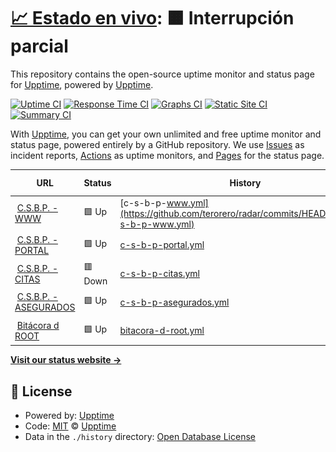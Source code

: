 # [📈 Estado en vivo](https://demo.upptime.js.org): <!--live status--> **🟧 Interrupción parcial**

This repository contains the open-source uptime monitor and status page for [Upptime](https://upptime.js.org), powered by [Upptime](https://github.com/upptime/upptime).

[![Uptime CI](https://github.com/terorero/radar/workflows/Uptime%20CI/badge.svg)](https://github.com/terorero/radar/actions?query=workflow%3A%22Uptime+CI%22)
[![Response Time CI](https://github.com/terorero/radar/workflows/Response%20Time%20CI/badge.svg)](https://github.com/terorero/radar/actions?query=workflow%3A%22Response+Time+CI%22)
[![Graphs CI](https://github.com/terorero/radar/workflows/Graphs%20CI/badge.svg)](https://github.com/terorero/radar/actions?query=workflow%3A%22Graphs+CI%22)
[![Static Site CI](https://github.com/terorero/radar/workflows/Static%20Site%20CI/badge.svg)](https://github.com/terorero/radar/actions?query=workflow%3A%22Static+Site+CI%22)
[![Summary CI](https://github.com/terorero/radar/workflows/Summary%20CI/badge.svg)](https://github.com/terorero/radar/actions?query=workflow%3A%22Summary+CI%22)

With [Upptime](https://upptime.js.org), you can get your own unlimited and free uptime monitor and status page, powered entirely by a GitHub repository. We use [Issues](https://github.com/upptime/upptime/issues) as incident reports, [Actions](https://github.com/terorero/radar/actions) as uptime monitors, and [Pages](https://demo.upptime.js.org) for the status page.

<!--start: status pages-->
<!-- This summary is generated by Upptime (https://github.com/upptime/upptime) -->
<!-- Do not edit this manually, your changes will be overwritten -->
<!-- prettier-ignore -->
| URL | Status | History | Response Time | Uptime |
| --- | ------ | ------- | ------------- | ------ |
| <img alt="" src="https://asegurados.csbp.com.bo/assets/img/favicon/favicon.png" height="13"> [C.S.B.P. - WWW](https://www.csbp.com.bo) | 🟩 Up | [c-s-b-p-www.yml](https://github.com/terorero/radar/commits/HEAD/history/c-s-b-p-www.yml) | <details><summary><img alt="Response time graph" src="./graphs/c-s-b-p-www/response-time-week.png" height="20"> 1996ms</summary><br><a href="https://monitor.soporte.eu.org/history/c-s-b-p-www"><img alt="Response time 1667" src="https://img.shields.io/endpoint?url=https%3A%2F%2Fraw.githubusercontent.com%2Fterorero%2Fradar%2FHEAD%2Fapi%2Fc-s-b-p-www%2Fresponse-time.json"></a><br><a href="https://monitor.soporte.eu.org/history/c-s-b-p-www"><img alt="24-hour response time 1923" src="https://img.shields.io/endpoint?url=https%3A%2F%2Fraw.githubusercontent.com%2Fterorero%2Fradar%2FHEAD%2Fapi%2Fc-s-b-p-www%2Fresponse-time-day.json"></a><br><a href="https://monitor.soporte.eu.org/history/c-s-b-p-www"><img alt="7-day response time 1996" src="https://img.shields.io/endpoint?url=https%3A%2F%2Fraw.githubusercontent.com%2Fterorero%2Fradar%2FHEAD%2Fapi%2Fc-s-b-p-www%2Fresponse-time-week.json"></a><br><a href="https://monitor.soporte.eu.org/history/c-s-b-p-www"><img alt="30-day response time 2108" src="https://img.shields.io/endpoint?url=https%3A%2F%2Fraw.githubusercontent.com%2Fterorero%2Fradar%2FHEAD%2Fapi%2Fc-s-b-p-www%2Fresponse-time-month.json"></a><br><a href="https://monitor.soporte.eu.org/history/c-s-b-p-www"><img alt="1-year response time 1667" src="https://img.shields.io/endpoint?url=https%3A%2F%2Fraw.githubusercontent.com%2Fterorero%2Fradar%2FHEAD%2Fapi%2Fc-s-b-p-www%2Fresponse-time-year.json"></a></details> | <details><summary><a href="https://monitor.soporte.eu.org/history/c-s-b-p-www">99.70%</a></summary><a href="https://monitor.soporte.eu.org/history/c-s-b-p-www"><img alt="All-time uptime 64.65%" src="https://img.shields.io/endpoint?url=https%3A%2F%2Fraw.githubusercontent.com%2Fterorero%2Fradar%2FHEAD%2Fapi%2Fc-s-b-p-www%2Fuptime.json"></a><br><a href="https://monitor.soporte.eu.org/history/c-s-b-p-www"><img alt="24-hour uptime 100.00%" src="https://img.shields.io/endpoint?url=https%3A%2F%2Fraw.githubusercontent.com%2Fterorero%2Fradar%2FHEAD%2Fapi%2Fc-s-b-p-www%2Fuptime-day.json"></a><br><a href="https://monitor.soporte.eu.org/history/c-s-b-p-www"><img alt="7-day uptime 99.70%" src="https://img.shields.io/endpoint?url=https%3A%2F%2Fraw.githubusercontent.com%2Fterorero%2Fradar%2FHEAD%2Fapi%2Fc-s-b-p-www%2Fuptime-week.json"></a><br><a href="https://monitor.soporte.eu.org/history/c-s-b-p-www"><img alt="30-day uptime 99.93%" src="https://img.shields.io/endpoint?url=https%3A%2F%2Fraw.githubusercontent.com%2Fterorero%2Fradar%2FHEAD%2Fapi%2Fc-s-b-p-www%2Fuptime-month.json"></a><br><a href="https://monitor.soporte.eu.org/history/c-s-b-p-www"><img alt="1-year uptime 64.65%" src="https://img.shields.io/endpoint?url=https%3A%2F%2Fraw.githubusercontent.com%2Fterorero%2Fradar%2FHEAD%2Fapi%2Fc-s-b-p-www%2Fuptime-year.json"></a></details>
| <img alt="" src="https://icons.duckduckgo.com/ip3/portal.csbp.com.bo.ico" height="13"> [C.S.B.P. - PORTAL](https://portal.csbp.com.bo) | 🟩 Up | [c-s-b-p-portal.yml](https://github.com/terorero/radar/commits/HEAD/history/c-s-b-p-portal.yml) | <details><summary><img alt="Response time graph" src="./graphs/c-s-b-p-portal/response-time-week.png" height="20"> 2293ms</summary><br><a href="https://monitor.soporte.eu.org/history/c-s-b-p-portal"><img alt="Response time 2998" src="https://img.shields.io/endpoint?url=https%3A%2F%2Fraw.githubusercontent.com%2Fterorero%2Fradar%2FHEAD%2Fapi%2Fc-s-b-p-portal%2Fresponse-time.json"></a><br><a href="https://monitor.soporte.eu.org/history/c-s-b-p-portal"><img alt="24-hour response time 2228" src="https://img.shields.io/endpoint?url=https%3A%2F%2Fraw.githubusercontent.com%2Fterorero%2Fradar%2FHEAD%2Fapi%2Fc-s-b-p-portal%2Fresponse-time-day.json"></a><br><a href="https://monitor.soporte.eu.org/history/c-s-b-p-portal"><img alt="7-day response time 2293" src="https://img.shields.io/endpoint?url=https%3A%2F%2Fraw.githubusercontent.com%2Fterorero%2Fradar%2FHEAD%2Fapi%2Fc-s-b-p-portal%2Fresponse-time-week.json"></a><br><a href="https://monitor.soporte.eu.org/history/c-s-b-p-portal"><img alt="30-day response time 2376" src="https://img.shields.io/endpoint?url=https%3A%2F%2Fraw.githubusercontent.com%2Fterorero%2Fradar%2FHEAD%2Fapi%2Fc-s-b-p-portal%2Fresponse-time-month.json"></a><br><a href="https://monitor.soporte.eu.org/history/c-s-b-p-portal"><img alt="1-year response time 2998" src="https://img.shields.io/endpoint?url=https%3A%2F%2Fraw.githubusercontent.com%2Fterorero%2Fradar%2FHEAD%2Fapi%2Fc-s-b-p-portal%2Fresponse-time-year.json"></a></details> | <details><summary><a href="https://monitor.soporte.eu.org/history/c-s-b-p-portal">99.70%</a></summary><a href="https://monitor.soporte.eu.org/history/c-s-b-p-portal"><img alt="All-time uptime 99.46%" src="https://img.shields.io/endpoint?url=https%3A%2F%2Fraw.githubusercontent.com%2Fterorero%2Fradar%2FHEAD%2Fapi%2Fc-s-b-p-portal%2Fuptime.json"></a><br><a href="https://monitor.soporte.eu.org/history/c-s-b-p-portal"><img alt="24-hour uptime 100.00%" src="https://img.shields.io/endpoint?url=https%3A%2F%2Fraw.githubusercontent.com%2Fterorero%2Fradar%2FHEAD%2Fapi%2Fc-s-b-p-portal%2Fuptime-day.json"></a><br><a href="https://monitor.soporte.eu.org/history/c-s-b-p-portal"><img alt="7-day uptime 99.70%" src="https://img.shields.io/endpoint?url=https%3A%2F%2Fraw.githubusercontent.com%2Fterorero%2Fradar%2FHEAD%2Fapi%2Fc-s-b-p-portal%2Fuptime-week.json"></a><br><a href="https://monitor.soporte.eu.org/history/c-s-b-p-portal"><img alt="30-day uptime 99.93%" src="https://img.shields.io/endpoint?url=https%3A%2F%2Fraw.githubusercontent.com%2Fterorero%2Fradar%2FHEAD%2Fapi%2Fc-s-b-p-portal%2Fuptime-month.json"></a><br><a href="https://monitor.soporte.eu.org/history/c-s-b-p-portal"><img alt="1-year uptime 99.46%" src="https://img.shields.io/endpoint?url=https%3A%2F%2Fraw.githubusercontent.com%2Fterorero%2Fradar%2FHEAD%2Fapi%2Fc-s-b-p-portal%2Fuptime-year.json"></a></details>
| <img alt="" src="https://icons.duckduckgo.com/ip3/citas.csbp.com.bo.ico" height="13"> [C.S.B.P. - CITAS](https://citas.csbp.com.bo) | 🟥 Down | [c-s-b-p-citas.yml](https://github.com/terorero/radar/commits/HEAD/history/c-s-b-p-citas.yml) | <details><summary><img alt="Response time graph" src="./graphs/c-s-b-p-citas/response-time-week.png" height="20"> 766ms</summary><br><a href="https://monitor.soporte.eu.org/history/c-s-b-p-citas"><img alt="Response time 1377" src="https://img.shields.io/endpoint?url=https%3A%2F%2Fraw.githubusercontent.com%2Fterorero%2Fradar%2FHEAD%2Fapi%2Fc-s-b-p-citas%2Fresponse-time.json"></a><br><a href="https://monitor.soporte.eu.org/history/c-s-b-p-citas"><img alt="24-hour response time 634" src="https://img.shields.io/endpoint?url=https%3A%2F%2Fraw.githubusercontent.com%2Fterorero%2Fradar%2FHEAD%2Fapi%2Fc-s-b-p-citas%2Fresponse-time-day.json"></a><br><a href="https://monitor.soporte.eu.org/history/c-s-b-p-citas"><img alt="7-day response time 766" src="https://img.shields.io/endpoint?url=https%3A%2F%2Fraw.githubusercontent.com%2Fterorero%2Fradar%2FHEAD%2Fapi%2Fc-s-b-p-citas%2Fresponse-time-week.json"></a><br><a href="https://monitor.soporte.eu.org/history/c-s-b-p-citas"><img alt="30-day response time 736" src="https://img.shields.io/endpoint?url=https%3A%2F%2Fraw.githubusercontent.com%2Fterorero%2Fradar%2FHEAD%2Fapi%2Fc-s-b-p-citas%2Fresponse-time-month.json"></a><br><a href="https://monitor.soporte.eu.org/history/c-s-b-p-citas"><img alt="1-year response time 1377" src="https://img.shields.io/endpoint?url=https%3A%2F%2Fraw.githubusercontent.com%2Fterorero%2Fradar%2FHEAD%2Fapi%2Fc-s-b-p-citas%2Fresponse-time-year.json"></a></details> | <details><summary><a href="https://monitor.soporte.eu.org/history/c-s-b-p-citas">100.00%</a></summary><a href="https://monitor.soporte.eu.org/history/c-s-b-p-citas"><img alt="All-time uptime 92.39%" src="https://img.shields.io/endpoint?url=https%3A%2F%2Fraw.githubusercontent.com%2Fterorero%2Fradar%2FHEAD%2Fapi%2Fc-s-b-p-citas%2Fuptime.json"></a><br><a href="https://monitor.soporte.eu.org/history/c-s-b-p-citas"><img alt="24-hour uptime 99.98%" src="https://img.shields.io/endpoint?url=https%3A%2F%2Fraw.githubusercontent.com%2Fterorero%2Fradar%2FHEAD%2Fapi%2Fc-s-b-p-citas%2Fuptime-day.json"></a><br><a href="https://monitor.soporte.eu.org/history/c-s-b-p-citas"><img alt="7-day uptime 100.00%" src="https://img.shields.io/endpoint?url=https%3A%2F%2Fraw.githubusercontent.com%2Fterorero%2Fradar%2FHEAD%2Fapi%2Fc-s-b-p-citas%2Fuptime-week.json"></a><br><a href="https://monitor.soporte.eu.org/history/c-s-b-p-citas"><img alt="30-day uptime 100.00%" src="https://img.shields.io/endpoint?url=https%3A%2F%2Fraw.githubusercontent.com%2Fterorero%2Fradar%2FHEAD%2Fapi%2Fc-s-b-p-citas%2Fuptime-month.json"></a><br><a href="https://monitor.soporte.eu.org/history/c-s-b-p-citas"><img alt="1-year uptime 92.39%" src="https://img.shields.io/endpoint?url=https%3A%2F%2Fraw.githubusercontent.com%2Fterorero%2Fradar%2FHEAD%2Fapi%2Fc-s-b-p-citas%2Fuptime-year.json"></a></details>
| <img alt="" src="https://icons.duckduckgo.com/ip3/asegurados.csbp.com.bo.ico" height="13"> [C.S.B.P. - ASEGURADOS](https://asegurados.csbp.com.bo) | 🟩 Up | [c-s-b-p-asegurados.yml](https://github.com/terorero/radar/commits/HEAD/history/c-s-b-p-asegurados.yml) | <details><summary><img alt="Response time graph" src="./graphs/c-s-b-p-asegurados/response-time-week.png" height="20"> 744ms</summary><br><a href="https://monitor.soporte.eu.org/history/c-s-b-p-asegurados"><img alt="Response time 525" src="https://img.shields.io/endpoint?url=https%3A%2F%2Fraw.githubusercontent.com%2Fterorero%2Fradar%2FHEAD%2Fapi%2Fc-s-b-p-asegurados%2Fresponse-time.json"></a><br><a href="https://monitor.soporte.eu.org/history/c-s-b-p-asegurados"><img alt="24-hour response time 677" src="https://img.shields.io/endpoint?url=https%3A%2F%2Fraw.githubusercontent.com%2Fterorero%2Fradar%2FHEAD%2Fapi%2Fc-s-b-p-asegurados%2Fresponse-time-day.json"></a><br><a href="https://monitor.soporte.eu.org/history/c-s-b-p-asegurados"><img alt="7-day response time 744" src="https://img.shields.io/endpoint?url=https%3A%2F%2Fraw.githubusercontent.com%2Fterorero%2Fradar%2FHEAD%2Fapi%2Fc-s-b-p-asegurados%2Fresponse-time-week.json"></a><br><a href="https://monitor.soporte.eu.org/history/c-s-b-p-asegurados"><img alt="30-day response time 765" src="https://img.shields.io/endpoint?url=https%3A%2F%2Fraw.githubusercontent.com%2Fterorero%2Fradar%2FHEAD%2Fapi%2Fc-s-b-p-asegurados%2Fresponse-time-month.json"></a><br><a href="https://monitor.soporte.eu.org/history/c-s-b-p-asegurados"><img alt="1-year response time 525" src="https://img.shields.io/endpoint?url=https%3A%2F%2Fraw.githubusercontent.com%2Fterorero%2Fradar%2FHEAD%2Fapi%2Fc-s-b-p-asegurados%2Fresponse-time-year.json"></a></details> | <details><summary><a href="https://monitor.soporte.eu.org/history/c-s-b-p-asegurados">100.00%</a></summary><a href="https://monitor.soporte.eu.org/history/c-s-b-p-asegurados"><img alt="All-time uptime 99.08%" src="https://img.shields.io/endpoint?url=https%3A%2F%2Fraw.githubusercontent.com%2Fterorero%2Fradar%2FHEAD%2Fapi%2Fc-s-b-p-asegurados%2Fuptime.json"></a><br><a href="https://monitor.soporte.eu.org/history/c-s-b-p-asegurados"><img alt="24-hour uptime 100.00%" src="https://img.shields.io/endpoint?url=https%3A%2F%2Fraw.githubusercontent.com%2Fterorero%2Fradar%2FHEAD%2Fapi%2Fc-s-b-p-asegurados%2Fuptime-day.json"></a><br><a href="https://monitor.soporte.eu.org/history/c-s-b-p-asegurados"><img alt="7-day uptime 100.00%" src="https://img.shields.io/endpoint?url=https%3A%2F%2Fraw.githubusercontent.com%2Fterorero%2Fradar%2FHEAD%2Fapi%2Fc-s-b-p-asegurados%2Fuptime-week.json"></a><br><a href="https://monitor.soporte.eu.org/history/c-s-b-p-asegurados"><img alt="30-day uptime 100.00%" src="https://img.shields.io/endpoint?url=https%3A%2F%2Fraw.githubusercontent.com%2Fterorero%2Fradar%2FHEAD%2Fapi%2Fc-s-b-p-asegurados%2Fuptime-month.json"></a><br><a href="https://monitor.soporte.eu.org/history/c-s-b-p-asegurados"><img alt="1-year uptime 99.08%" src="https://img.shields.io/endpoint?url=https%3A%2F%2Fraw.githubusercontent.com%2Fterorero%2Fradar%2FHEAD%2Fapi%2Fc-s-b-p-asegurados%2Fuptime-year.json"></a></details>
| <img alt="" src="https://icons.duckduckgo.com/ip3/www.bitacoraroot.com.ico" height="13"> [Bitácora d ROOT](https://www.bitacoraroot.com) | 🟩 Up | [bitacora-d-root.yml](https://github.com/terorero/radar/commits/HEAD/history/bitacora-d-root.yml) | <details><summary><img alt="Response time graph" src="./graphs/bitacora-d-root/response-time-week.png" height="20"> 213ms</summary><br><a href="https://monitor.soporte.eu.org/history/bitacora-d-root"><img alt="Response time 194" src="https://img.shields.io/endpoint?url=https%3A%2F%2Fraw.githubusercontent.com%2Fterorero%2Fradar%2FHEAD%2Fapi%2Fbitacora-d-root%2Fresponse-time.json"></a><br><a href="https://monitor.soporte.eu.org/history/bitacora-d-root"><img alt="24-hour response time 230" src="https://img.shields.io/endpoint?url=https%3A%2F%2Fraw.githubusercontent.com%2Fterorero%2Fradar%2FHEAD%2Fapi%2Fbitacora-d-root%2Fresponse-time-day.json"></a><br><a href="https://monitor.soporte.eu.org/history/bitacora-d-root"><img alt="7-day response time 213" src="https://img.shields.io/endpoint?url=https%3A%2F%2Fraw.githubusercontent.com%2Fterorero%2Fradar%2FHEAD%2Fapi%2Fbitacora-d-root%2Fresponse-time-week.json"></a><br><a href="https://monitor.soporte.eu.org/history/bitacora-d-root"><img alt="30-day response time 364" src="https://img.shields.io/endpoint?url=https%3A%2F%2Fraw.githubusercontent.com%2Fterorero%2Fradar%2FHEAD%2Fapi%2Fbitacora-d-root%2Fresponse-time-month.json"></a><br><a href="https://monitor.soporte.eu.org/history/bitacora-d-root"><img alt="1-year response time 204" src="https://img.shields.io/endpoint?url=https%3A%2F%2Fraw.githubusercontent.com%2Fterorero%2Fradar%2FHEAD%2Fapi%2Fbitacora-d-root%2Fresponse-time-year.json"></a></details> | <details><summary><a href="https://monitor.soporte.eu.org/history/bitacora-d-root">100.00%</a></summary><a href="https://monitor.soporte.eu.org/history/bitacora-d-root"><img alt="All-time uptime 100.00%" src="https://img.shields.io/endpoint?url=https%3A%2F%2Fraw.githubusercontent.com%2Fterorero%2Fradar%2FHEAD%2Fapi%2Fbitacora-d-root%2Fuptime.json"></a><br><a href="https://monitor.soporte.eu.org/history/bitacora-d-root"><img alt="24-hour uptime 100.00%" src="https://img.shields.io/endpoint?url=https%3A%2F%2Fraw.githubusercontent.com%2Fterorero%2Fradar%2FHEAD%2Fapi%2Fbitacora-d-root%2Fuptime-day.json"></a><br><a href="https://monitor.soporte.eu.org/history/bitacora-d-root"><img alt="7-day uptime 100.00%" src="https://img.shields.io/endpoint?url=https%3A%2F%2Fraw.githubusercontent.com%2Fterorero%2Fradar%2FHEAD%2Fapi%2Fbitacora-d-root%2Fuptime-week.json"></a><br><a href="https://monitor.soporte.eu.org/history/bitacora-d-root"><img alt="30-day uptime 100.00%" src="https://img.shields.io/endpoint?url=https%3A%2F%2Fraw.githubusercontent.com%2Fterorero%2Fradar%2FHEAD%2Fapi%2Fbitacora-d-root%2Fuptime-month.json"></a><br><a href="https://monitor.soporte.eu.org/history/bitacora-d-root"><img alt="1-year uptime 100.00%" src="https://img.shields.io/endpoint?url=https%3A%2F%2Fraw.githubusercontent.com%2Fterorero%2Fradar%2FHEAD%2Fapi%2Fbitacora-d-root%2Fuptime-year.json"></a></details>

<!--end: status pages-->

[**Visit our status website →**](https://monitor.soporte.eu.org)

## 📄 License

- Powered by: [Upptime](https://github.com/upptime/upptime)
- Code: [MIT](./LICENSE) © [Upptime](https://upptime.js.org)
- Data in the `./history` directory: [Open Database License](https://opendatacommons.org/licenses/odbl/1-0/)
